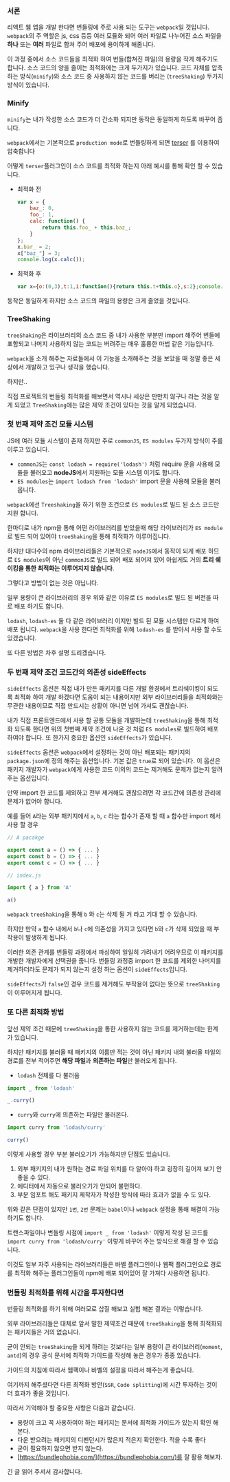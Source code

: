 ### 서론

리액트 웹 앱을 개발 한다면 번들링에 주로 사용 되는 도구는 `webpack`일 것입니다. `webpack`의 주 역할은 js, css 등등 여러 모듈화 되어 여러 파일로 나누어진 소스 파일을 **하나** 또는 **여러** 파일로 합쳐 주어 배포에 용이하게 해줍니다.

이 과정 중에서 소스 코드들을 최적화 하여 번들(합쳐진 파일)의 용량을 작게 해주기도 합니다. 소스 코드의 양을 줄이는 최적화에는 크게 두가지가 있습니다. 코드 자체를 압축하는 방식(`minify`)와 소스 코드 중 사용하지 않는 코드를 버리는 (`treeShaking`) 두가지 방식이 있습니다.

### Minify

`minify`는 내가 작성한 소스 코드가 더 간소화 되지만 동작은 동일하게 하도록 바꾸어 줍니다.

`webpack`에서는 기본적으로 `production mode`로 번들링하게 되면 [terser](https://github.com/terser/terser) 를 이용하여 압축합니다

어떻게 `terser`플러그인이 소스 코드를 최적화 하는지 아래 예시를 통해 확인 할 수 있습니다.

- 최적화 전

    ```jsx
    var x = {
        baz_: 0,
        foo_: 1,
        calc: function() {
            return this.foo_ + this.baz_;
        }
    };
    x.bar_ = 2;
    x["baz_"] = 3;
    console.log(x.calc());
    ```

- 최적화 후

    ```jsx
    var x={o:(0,3),t:1,i:function(){return this.t+this.o},s:2};console.log(x.i());
    ```

동작은 동일하게 하지만 소스 코드의 파일의 용량은 크게 줄었을 것입니다.

### TreeShaking

`treeShaking`은 라이브러리의 소스 코드 중 내가 사용한 부분만 import 해주어 번들에 포함되고 나머지 사용하지 않는 코드는 버려주는 매우 훌륭한 마법 같은 기능입니다. 

`webpack`을 소개 해주는 자료들에서 이 기능을 소개해주는 것을 보았을 때 정말 좋은 세상에서 개발하고 있구나 생각을 했습니다.

하지만..

직접 프로젝트의 번들링 최적화를 해보면서 역시나 세상은 만만치 않구나 라는 것을 알게 되었고 `TreeShaking`에는 많은 제약 조건이 있다는 것을 알게 되었습니다.

### 첫 번째 제약 조건 모듈 시스템

JS에 여러 모듈 시스템이 존재 하지만 주로 `commonJS`, `ES modules` 두가지 방식이 주를 이루고 있습니다.

- `commonJS`는 `const lodash = require('lodash')` 처럼 require 문을 사용해 모듈을 불러오고 **nodeJS**에서 지원하는 모듈 시스템 이기도 합니다.
- `ES modules`는 `import lodash from 'lodash'` import 문을 사용해 모듈을 불러옵니다.

`webpack`에선 `Treeshaking`을 하기 위한 조건으로 `ES modules`로 빌드 된 소스 코드만 지원 합니다.

한마디로 내가 npm을 통해 어떤 라이브러리를 받았을때 해당 라이브러리가 `ES module`로 빌드 되어 있어야 `treeShaking`을 통해 최적화가 이루어집니다. 

하지만 대다수의 npm 라이브러리들은 기본적으로 `nodeJS`에서 동작이 되게 배포 하므로 `ES modules`이 아닌 `commonJS`로 빌드 되어 배포 되어져 있어 아쉽게도 거의 **트리 쉐이킹을 통한 최적화는 이루어지지 않습니다**.

그렇다고 방법이 없는 것은 아닙니다. 

일부 용량이 큰 라이브러리의 경우 위와 같은 이유로 `ES modules`로 빌드 된 버전을 따로 배포 하기도 합니다.

`lodash`, `lodash-es` 둘 다 같은 라이브러리 이지만 빌드 된 모듈 시스템만 다르게 하여 배포 됩니다. `webpack`을 사용 한다면 최적화를 위해 `lodash-es` 를 받아서 사용 할 수도 있겠습니다.

또 다른 방법은 차후 설명 드리겠습니다.

### 두 번째 제약 조건 코드간의 의존성 sideEffects

`sideEffects` 옵션은 직접 내가 만든 패키지를 다른 개발 환경에서 트리쉐이킹이 되도록 최적화 하여 개발 하겠다면 도움이 되는 내용이지만 외부 라이브러리들을 최적화와는 무관한 내용이므로 직접 만드시는 상황이 아니면 넘어 가셔도 괜찮습니다.

내가 직접 프론트엔드에서 사용 할  공통 모듈을 개발하는데 `treeShaking`을 통해 최적화 되도록 한다면 위의 첫번째 제약 조건에 나온 것 처럼 `ES modules`로 빌드하여 배포하여야 합니다. 또 한가지 중요한 옵션인 `sideEffects`가 있습니다.

`sideEffects` 옵션은 `webpack`에서 설정하는 것이 아닌 배포되는 패키지의 `package.json`에 정의 해주는 옵션입니다. 기본 값은 `true`로 되어 있습니다. 이 옵션은 패키지 개발자가 `webpack`에게 사용한 코드 이외의 코드는 제거해도 문제가 없는지 알려주는 옵션입니다. 

만약 import 한 코드를 제외하고 전부 제거해도 괜찮으려면 각 코드간에 의존성 관리에 문제가 없어야 합니다. 

예를 들어 `A`라는 외부 패키지에서  `a`, `b`, `c` 라는 함수가 존재 할 때 `a` 함수만 import 해서 사용 할 경우

```jsx
// A pacakge

export const a = () => { ... }
export const b = () => { ... }
export const c = () => { ... }
```

```jsx
// index.js

import { a } from 'A'

a()
```

`webpack` `treeShaking`을 통해 `b` 와 `c`는 삭제 될 거 라고 기대 할 수 있습니다. 

하지만 만약 `a` 함수 내에서 `b`나 `c`에 의존성을 가지고 있다면 `b`와 `c`가 삭제 되었을 때 부작용이 발생하게 됩니다.

이러한 의존 관계를 번들링 과정에서 파싱하여 일일히 가려내기 어려우므로 이 패키지를 개발한 개발자에게 선택권을 줍니다. 번들링 과정중 import 한 코드를 제외한 나머지를 제거하더라도 문제가 되지 않는지 설정 하는 옵션이 `sideEffects`입니다.

`sideEffects`가 `false`인 경우 코드를 제거해도 부작용이 없다는 뜻으로 `treeShaking`이 이루어지게 됩니다.

### 또 다른 최적화 방법

앞선 제약 조건 때문에 `treeShaking`을 통한 사용하지 않는 코드를 제거하는데는 한계가 있습니다.

하지만 패키지를 불러올 때 패키지의 이름만 적는 것이 아닌 패키지 내의 불러올 파일의 경로를 전부 적어주면 **해당 파일**과 **의존하는 파일**만 불러오게 됩니다.

- `lodash` 전체를 다 불러옴
  
```javascript
import _ from 'lodash'

_.curry()
```

- `curry`와 `curry`에 의존하는 파일만 불러온다.
  
```javascript
import curry from 'lodash/curry'

curry()
```

이렇게 사용할 경우 부분 불러오기가 가능하지만 단점도 있습니다.

1. 외부 패키지의 내가 원하는 경로 파일 위치를 다 알아야 하고 굉장히 길어져 보기 안 좋을 수 있다.
2. 에디터에서 자동으로 불러오기가 안되어 불편하다.
3. 부분 임포트 해도 패키지 제작자가 작성한 방식에 따라 효과가 없을 수 도 있다.

위와 같은 단점이 있지만 `1번`, `2번` 문제는 `babel`이나 `webpack` 설정을 통해 해결이 가능 하기도 합니다.

트랜스파일이나 번들링 시점에 `import _ from 'lodash'` 이렇게 작성 된 코드를 `import curry from 'lodash/curry'` 이렇게 바꾸어 주는 방식으로 해결 할 수 있습니다.

이것도 일부 자주 사용되는 라이브러리들은 바벨 플러그인이나 웹팩 플러그인으로 경로를 최적화 해주는 플러그인들이 npm에 배포 되어있어 잘 가져다 사용하면 됩니다.


### 번들링 최적화를 위해 시간을 투자한다면

번들링 최적화를 하기 위해 여러모로 삽질 해보고 실험 해본 결과는 이렇습니다.

외부 라이브러리들은 대체로 앞서 말한 제약조건 때문에 `treeShaking`을 통해 최적화되는 패키지들은 거의 없습니다.

굳이 안되는 `treeShaking`을 되게 하려는 것보다는 일부 용량이 큰 라이브러리(`moment`, `antd`)의 경우 공식 문서에 최적화 가이드를 작성해 놓은 경우가 종종 있습니다.

가이드의 지침에 따라서 웹팩이나 바벨의 설정을 따라서 해주는게 좋습니다.

여기까지 해주셨다면 다른 최적화 방안(`SSR`, `Code splitting`)에 시간 투자하는 것이 더 효과가 좋을 것입니다.

따라서 기억해야 할 중요한 사항은 다음과 같습니다.

- 용량이 크고 꼭 사용하여야 하는 패키지는 문서에 최적화 가이드가 있는지 확인 해본다.
- 다운 받으려는 패키지의 디펜던시가 많은지 적은지 확인한다. 적을 수록 좋다
- 굳이 필요하지 않으면 받지 않는다.
- [https://bundlephobia.com/](https://bundlephobia.com/)를 잘 활용 해보자.

긴 글 읽어 주셔서 감사합니다.
